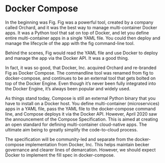 # Docker Compose

In the beginning was Fig. Fig was a powerful tool, created by a company called Orchard, and it was the best way to manage multi-container Docker apps. It was a Python tool that sat on top of Docker, and let you define entire multi-container apps in a single YAML file. You could then deploy and manage the lifecycle of the app with the fig command-line tool.

Behind the scenes, Fig would read the YAML file and use Docker to deploy and manage the app via the Docker API. It was a good thing.

In fact, it was so good, that Docker, Inc. acquired Orchard and re-branded Fig as Docker Compose. The commandline tool was renamed from fig to docker-compose, and continues to be an external tool that gets bolted on top of the Docker Engine. Even though it’s never been fully integrated into the Docker Engine, it’s always been popular and widely used.

As things stand today, Compose is still an external Python binary that you have to install on a Docker host. You define multi-container (microservices) apps in a YAML file, pass the YAML file to the docker-compose command line, and Compose deploys it via the Docker API. However, April 2020 saw the announcement of the Compose Specification. This is aimed at creating an open standard for defining multi-container cloud-native apps. The ultimate aim being to greatly simplify the code-to-cloud process.

The specification will be community-led and separate from the docker-compose implementation from Docker, Inc. This helps maintain becker governance and clearer lines of demarcation. However, we should expect Docker to implement the fill spec in docker-compose.